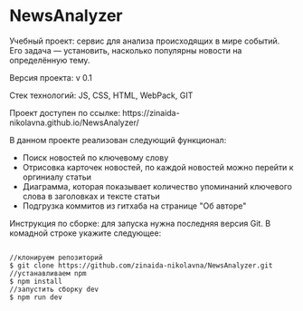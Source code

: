 # NewsAnalyzer
<p>Учебный проект: сервис для анализа происходящих в мире событий. Его задача — установить, насколько популярны новости на определённую тему.</p>
<p>Версия проекта: v 0.1</p>
<p>Стек технологий: JS, CSS, HTML, WebPack, GIT</p>
<p>Проект доступен по ссылке: https://zinaida-nikolavna.github.io/NewsAnalyzer/</p>
<p>В данном проекте реализован следующий функционал:</p>
<ul>
<li>Поиск новостей по ключевому слову</li>
<li>Отрисовка карточек новостей, по каждой новостей можно перейти к оргиниалу статьи</li>
<li>Диаграмма, которая показывает количество упоминаний ключевого слова в заголовках и тексте статьи</li>
<li>Подгрузка коммитов из гитхаба на странице "Об авторе"</li>
</ul>
<p>Инструкция по сборке: для запуска нужна последняя версия Git. В комадной строке укажите следующее:</p>
<pre>
<code>
//клонируем репозиторий
$ git clone https://github.com/zinaida-nikolavna/NewsAnalyzer.git
//устанавливаем npm
$ npm install
//запустить сборку dev
$ npm run dev
</code>
</pre>

